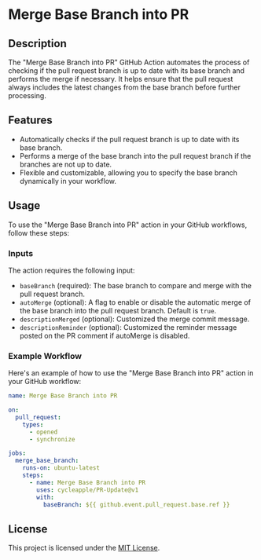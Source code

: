 # Merge Base Branch into PR

## Description

The "Merge Base Branch into PR" GitHub Action automates the process of checking if the pull request branch is up to date with its base
branch and performs the merge if necessary. It helps ensure that the pull request always includes the latest changes from the base
branch before further processing.

## Features

- Automatically checks if the pull request branch is up to date with its base branch.
- Performs a merge of the base branch into the pull request branch if the branches are not up to date.
- Flexible and customizable, allowing you to specify the base branch dynamically in your workflow.

## Usage

To use the "Merge Base Branch into PR" action in your GitHub workflows, follow these steps:

### Inputs

The action requires the following input:

- `baseBranch` (required): The base branch to compare and merge with the pull request branch.
- `autoMerge` (optional): A flag to enable or disable the automatic merge of the base branch into the pull request branch. Default is `true`.
- `descriptionMerged` (optional): Customized the merge commit message.
- `descriptionReminder` (optional): Customized the reminder message posted on the PR comment if autoMerge is disabled.

### Example Workflow

Here's an example of how to use the "Merge Base Branch into PR" action in your GitHub workflow:

```yaml
name: Merge Base Branch into PR

on:
  pull_request:
    types:
      - opened
      - synchronize

jobs:
  merge_base_branch:
    runs-on: ubuntu-latest
    steps:
      - name: Merge Base Branch into PR
        uses: cycleapple/PR-Update@v1
        with:
          baseBranch: ${{ github.event.pull_request.base.ref }}
```

## License

This project is licensed under the [MIT License](LICENSE).

